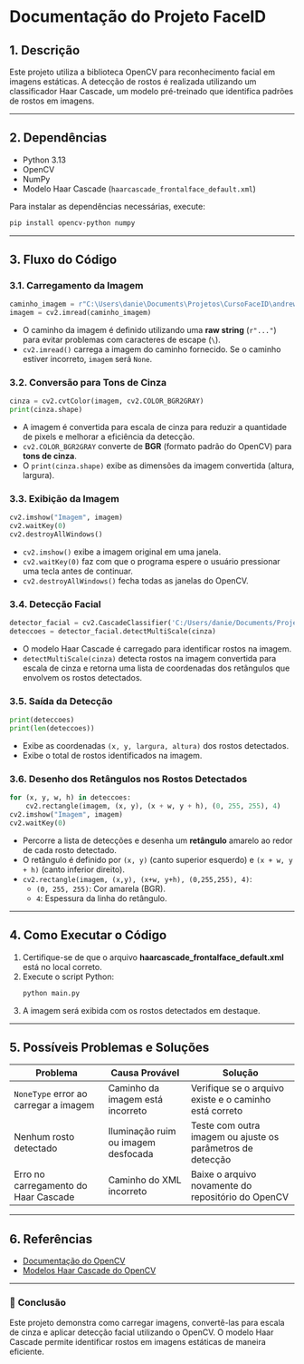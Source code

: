 # Documentação do Projeto FaceID

## 1. Descrição
Este projeto utiliza a biblioteca OpenCV para reconhecimento facial em imagens estáticas. A detecção de rostos é realizada utilizando um classificador Haar Cascade, um modelo pré-treinado que identifica padrões de rostos em imagens.

---

## 2. Dependências
- Python 3.13
- OpenCV
- NumPy
- Modelo Haar Cascade (`haarcascade_frontalface_default.xml`)

Para instalar as dependências necessárias, execute:
```sh
pip install opencv-python numpy
```

---

## 3. Fluxo do Código

### 3.1. Carregamento da Imagem
```python
caminho_imagem = r"C:\Users\danie\Documents\Projetos\CursoFaceID\andrew_garfield.jpg"
imagem = cv2.imread(caminho_imagem)
```
- O caminho da imagem é definido utilizando uma **raw string** (`r"..."`) para evitar problemas com caracteres de escape (`\`).
- `cv2.imread()` carrega a imagem do caminho fornecido. Se o caminho estiver incorreto, `imagem` será `None`.

### 3.2. Conversão para Tons de Cinza
```python
cinza = cv2.cvtColor(imagem, cv2.COLOR_BGR2GRAY)
print(cinza.shape)
```
- A imagem é convertida para escala de cinza para reduzir a quantidade de pixels e melhorar a eficiência da detecção.
- `cv2.COLOR_BGR2GRAY` converte de **BGR** (formato padrão do OpenCV) para **tons de cinza**.
- O `print(cinza.shape)` exibe as dimensões da imagem convertida (altura, largura).

### 3.3. Exibição da Imagem
```python
cv2.imshow("Imagem", imagem)
cv2.waitKey(0)
cv2.destroyAllWindows()
```
- `cv2.imshow()` exibe a imagem original em uma janela.
- `cv2.waitKey(0)` faz com que o programa espere o usuário pressionar uma tecla antes de continuar.
- `cv2.destroyAllWindows()` fecha todas as janelas do OpenCV.

### 3.4. Detecção Facial
```python
detector_facial = cv2.CascadeClassifier('C:/Users/danie/Documents/Projetos/CursoFaceID/haarcascade_frontalface_default.xml')
deteccoes = detector_facial.detectMultiScale(cinza)
```
- O modelo Haar Cascade é carregado para identificar rostos na imagem.
- `detectMultiScale(cinza)` detecta rostos na imagem convertida para escala de cinza e retorna uma lista de coordenadas dos retângulos que envolvem os rostos detectados.

### 3.5. Saída da Detecção
```python
print(deteccoes)
print(len(deteccoes))
```
- Exibe as coordenadas `(x, y, largura, altura)` dos rostos detectados.
- Exibe o total de rostos identificados na imagem.

### 3.6. Desenho dos Retângulos nos Rostos Detectados
```python
for (x, y, w, h) in deteccoes:
    cv2.rectangle(imagem, (x, y), (x + w, y + h), (0, 255, 255), 4)
cv2.imshow("Imagem", imagem)
cv2.waitKey(0)
```
- Percorre a lista de detecções e desenha um **retângulo** amarelo ao redor de cada rosto detectado.
- O retângulo é definido por `(x, y)` (canto superior esquerdo) e `(x + w, y + h)` (canto inferior direito).
- `cv2.rectangle(imagem, (x,y), (x+w, y+h), (0,255,255), 4)`:
  - `(0, 255, 255)`: Cor amarela (BGR).
  - `4`: Espessura da linha do retângulo.

---

## 4. Como Executar o Código
1. Certifique-se de que o arquivo **haarcascade_frontalface_default.xml** está no local correto.
2. Execute o script Python:
   ```sh
   python main.py
   ```
3. A imagem será exibida com os rostos detectados em destaque.

---

## 5. Possíveis Problemas e Soluções
| Problema | Causa Provável | Solução |
|----------|---------------|----------|
| `NoneType` error ao carregar a imagem | Caminho da imagem está incorreto | Verifique se o arquivo existe e o caminho está correto |
| Nenhum rosto detectado | Iluminação ruim ou imagem desfocada | Teste com outra imagem ou ajuste os parâmetros de detecção |
| Erro no carregamento do Haar Cascade | Caminho do XML incorreto | Baixe o arquivo novamente do repositório do OpenCV |

---

## 6. Referências
- [Documentação do OpenCV](https://docs.opencv.org/)
- [Modelos Haar Cascade do OpenCV](https://github.com/opencv/opencv/tree/master/data/haarcascades)

---

### 📌 **Conclusão**
Este projeto demonstra como carregar imagens, convertê-las para escala de cinza e aplicar detecção facial utilizando o OpenCV. O modelo Haar Cascade permite identificar rostos em imagens estáticas de maneira eficiente.

